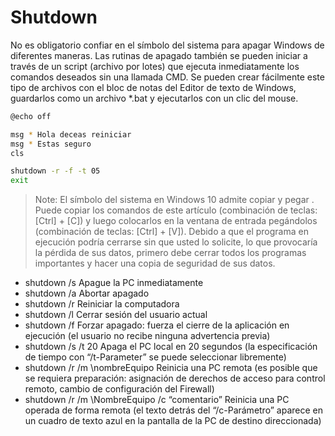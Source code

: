 # Shutdown

No es obligatorio confiar en el símbolo del sistema para apagar Windows de diferentes maneras. Las rutinas de apagado también se pueden iniciar a través de un script (archivo por lotes) que ejecuta inmediatamente los comandos deseados sin una llamada CMD. Se pueden crear fácilmente este tipo de archivos con el bloc de notas del Editor de texto de Windows, guardarlos como un archivo *.bat y ejecutarlos con un clic del mouse.

```bash
@echo off

msg * Hola deceas reiniciar
msg * Estas seguro
cls

shutdown -r -f -t 05
exit
```

> Note: El símbolo del sistema en Windows 10 admite copiar y pegar . Puede copiar los comandos de este artículo (combinación de teclas: [Ctrl] + [C]) y luego colocarlos en la ventana de entrada pegándolos (combinación de teclas: [Ctrl] + [V]). Debido a que el programa en ejecución podría cerrarse sin que usted lo solicite, lo que provocaría la pérdida de sus datos, primero debe cerrar todos los programas importantes y hacer una copia de seguridad de sus datos.


* shutdown /s   Apague la PC inmediatamente
* shutdown /a 	Abortar apagado
* shutdown /r 	Reiniciar la computadora
* shutdown /l 	Cerrar sesión del usuario actual
* shutdown /f 	Forzar apagado: fuerza el cierre de la aplicación en ejecución (el usuario no recibe ninguna advertencia previa)
* shutdown /s /t 20  Apaga el PC local en 20 segundos (la especificación de tiempo con “/t-Parameter” se puede seleccionar libremente)
* shutdown /r /m \\nombreEquipo  Reinicia una PC remota (es posible que se requiera preparación: asignación de derechos de acceso para control remoto, cambio de configuración del Firewall)
* shutdown /r /m \\NombreEquipo /c “comentario”  Reinicia una PC operada de forma remota (el texto detrás del “/c-Parámetro” aparece en un cuadro de texto azul en la pantalla de la PC de destino direccionada)
